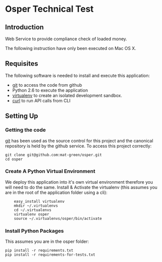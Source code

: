 # Osper Technical Test

## Introduction

Web Service to provide compliance check of loaded money.

The following instruction have only been executed on Mac OS X.

## Requisites

The following software is needed to install and execute this application:

* [git][git] to access the code from github
* Python 2.6 to execute the application
* [virtualenv][virtualenv] to create an isolated development sandbox.
* [curl][curl] to run API calls from CLI

## Setting Up
### Getting the code

[git] has been used as the source control for this project and the canonical repository is held by the github service. To access this project correctly:

````
git clone git@github.com:mat-green/osper.git
cd osper
````

### Create A Python Virtual Environment
We deploy this application into it's own virtual environment therefore you will
need to do the same. Install & Activate the virtualenv (this assumes you are in
the root of the application folder using a cli):

        easy_install virtualenv
        mkdir ~/.virtualenvs
        cd ~/.virtualenvs
        virtualenv osper
        source ~/.virtualenvs/osper/bin/activate

### Install Python Packages
This assumes you are in the osper folder:
````
pip install -r requirements.txt
pip install -r requirements-for-tests.txt
````


[curl]: https://curl.haxx.se/
[git]: http://git-scm.com/
[virtualenv]: http://pypi.python.org/pypi/virtualenv
